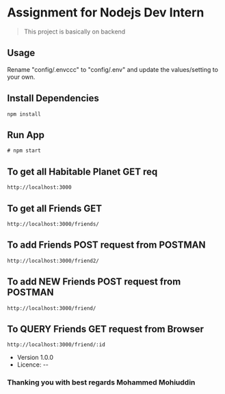 # Assignment for Nodejs Dev Intern

> This project is basically on backend

## Usage

Rename "config/.envccc" to "config/.env" and update the values/setting to your own.

## Install Dependencies

```
npm install
```

## Run App

```
# npm start

```

## To get all Habitable Planet GET req

```
http://localhost:3000
```

## To get all Friends GET

```
http://localhost:3000/friends/
```

## To add Friends POST request from POSTMAN

```
http://localhost:3000/friend2/
```

## To add NEW Friends POST request from POSTMAN

```
http://localhost:3000/friend/
```

## To QUERY Friends GET request from Browser

```
http://localhost:3000/friend/:id

```

- Version 1.0.0
- Licence: --

### Thanking you with best regards Mohammed Mohiuddin
